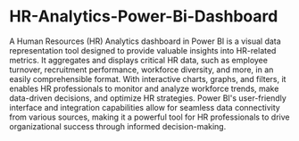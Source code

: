 # HR-Analytics-Power-Bi-Dashboard

A Human Resources (HR) Analytics dashboard in Power BI is a visual data representation tool designed to provide valuable insights into HR-related metrics. It aggregates and displays critical HR data, such as employee turnover, recruitment performance, workforce diversity, and more, in an easily comprehensible format. With interactive charts, graphs, and filters, it enables HR professionals to monitor and analyze workforce trends, make data-driven decisions, and optimize HR strategies. Power BI's user-friendly interface and integration capabilities allow for seamless data connectivity from various sources, making it a powerful tool for HR professionals to drive organizational success through informed decision-making.
